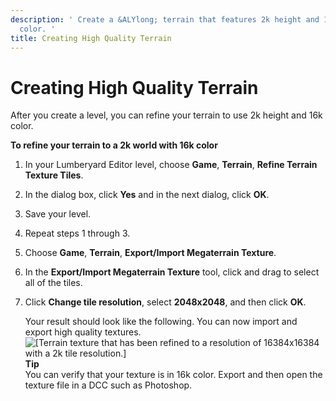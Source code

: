 ```yaml
---
description: ' Create a &ALYlong; terrain that features 2k height and 16k megaterrain
  color. '
title: Creating High Quality Terrain
---
```

# Creating High Quality Terrain<a name="terrain-high-quality"></a>

After you create a level, you can refine your terrain to use 2k height and 16k color\.

**To refine your terrain to a 2k world with 16k color**

1. In your Lumberyard Editor level, choose **Game**, **Terrain**, **Refine Terrain Texture Tiles**\.

1. In the dialog box, click **Yes** and in the next dialog, click **OK**\.

1. Save your level\.

1. Repeat steps 1 through 3\.

1. Choose **Game**, **Terrain**, **Export/Import Megaterrain Texture**\.

1. In the **Export/Import Megaterrain Texture** tool, click and drag to select all of the tiles\.

1. Click **Change tile resolution**, select **2048x2048**, and then click **OK**\.

   Your result should look like the following\. You can now import and export high quality textures\.  
![\[Terrain texture that has been refined to a resolution of 16384x16384 with a 2k tile resolution.\]](/images/userguide/terrain/terrain-high-quality.png)
**Tip**  
You can verify that your texture is in 16k color\. Export and then open the texture file in a DCC such as Photoshop\.